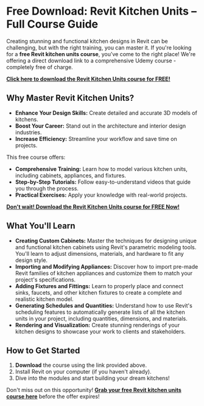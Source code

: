 # Free Download: Revit Kitchen Units – Full Course Guide

Creating stunning and functional kitchen designs in Revit can be challenging, but with the right training, you can master it. If you're looking for a **free Revit kitchen units course**, you’ve come to the right place! We're offering a direct download link to a comprehensive Udemy course - completely free of charge.

[**Click here to download the Revit Kitchen Units course for FREE!**](https://udemywork.com/revit-kitchen-units)

## Why Master Revit Kitchen Units?

*   **Enhance Your Design Skills:** Create detailed and accurate 3D models of kitchens.
*   **Boost Your Career:** Stand out in the architecture and interior design industries.
*   **Increase Efficiency:** Streamline your workflow and save time on projects.

This free course offers:

*   **Comprehensive Training:** Learn how to model various kitchen units, including cabinets, appliances, and fixtures.
*   **Step-by-Step Tutorials:** Follow easy-to-understand videos that guide you through the process.
*   **Practical Exercises:** Apply your knowledge with real-world projects.

[**Don't wait! Download the Revit Kitchen Units course for FREE Now!**](https://udemywork.com/revit-kitchen-units)

## What You'll Learn

*   **Creating Custom Cabinets:** Master the techniques for designing unique and functional kitchen cabinets using Revit's parametric modeling tools. You'll learn to adjust dimensions, materials, and hardware to fit any design style.
*   **Importing and Modifying Appliances:** Discover how to import pre-made Revit families of kitchen appliances and customize them to match your project's specifications.
*   **Adding Fixtures and Fittings:** Learn to properly place and connect sinks, faucets, and other kitchen fixtures to create a complete and realistic kitchen model.
*   **Generating Schedules and Quantities:** Understand how to use Revit's scheduling features to automatically generate lists of all the kitchen units in your project, including quantities, dimensions, and materials.
*   **Rendering and Visualization:** Create stunning renderings of your kitchen designs to showcase your work to clients and stakeholders.

## How to Get Started

1.  **Download** the course using the link provided above.
2.  Install Revit on your computer (if you haven't already).
3.  Dive into the modules and start building your dream kitchens!

Don't miss out on this opportunity! **[Grab your free Revit kitchen units course here](https://udemywork.com/revit-kitchen-units)** before the offer expires!
